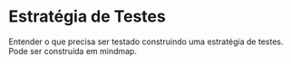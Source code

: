 # Estratégia de Testes

Entender o que precisa ser testado construindo uma estratégia de testes.
Pode ser construída em mindmap.

